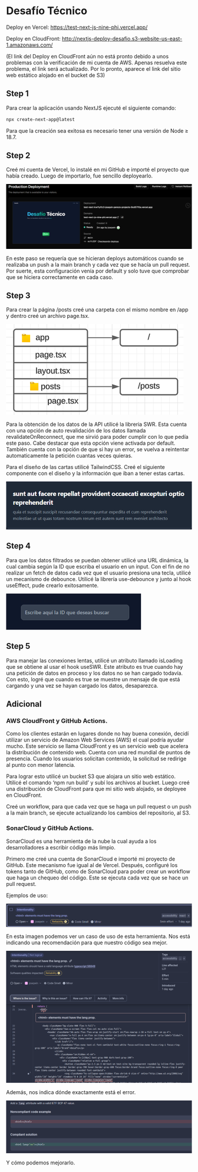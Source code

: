 # Desafío Técnico

Deploy en Vercel: https://test-next-js-nine-phi.vercel.app/

Deploy en CloudFront: http://nextjs-deploy-desafio.s3-website-us-east-1.amazonaws.com/

(El link del Deploy en CloudFront aún no está pronto debido a unos problemas con la verificación de mi cuenta de AWS. Apenas resuelva este problema, el link será actualizado. Por lo pronto, aparece el link del sitio web estático alojado en el bucket de S3)

## Step 1

Para crear la aplicación usando NextJS ejecuté el siguiente comando: 

```bash
npx create-next-app@latest
```

Para que la creación sea exitosa es necesario tener una versión de Node ≥ 18.7.

## Step 2

Creé mi cuenta de Vercel, lo instalé en mi GitHub e importé el proyecto que había creado. Luego de importarlo, fue sencillo deployearlo.

![Untitled](img-readme/Untitled.png)

En este paso se requería que se hicieran deploys automáticos cuando se realizaba un push a la main branch y cada vez que se hacía un pull request. Por suerte, esta configuración venía por default y solo tuve que comprobar que se hiciera correctamente en cada caso.

## Step 3

Para crear la página /posts creé una carpeta con el mismo nombre en /app y dentro creé un archivo page.tsx.

![Untitled](img-readme/Untitled%201.png)

Para la obtención de los datos de la API utilicé la libreria SWR. Esta cuenta con una opción de auto revalidación de los datos llamada revalidateOnReconnect, que me sirvió para poder cumplir con lo que pedía este paso. Cabe destacar que esta opción viene activada por default. También cuenta con la opción de que si hay un error, se vuelva a reintentar automaticamente la petición cuantas veces quieras.

Para el diseño de las cartas utilicé TailwindCSS. Creé el siguiente componente con el diseño y la información que iban a tener estas cartas.

![Untitled](img-readme/Untitled%202.png)

## Step 4

Para que los datos filtrados se puedan obtener utilicé una URL dinámica, la cual cambia según la ID que escriba el usuario en un input. Con el fin de no realizar un fetch de datos cada vez que el usuario presiona una tecla, utilicé un mecanismo de debounce. Utilicé la librería use-debounce y junto al hook useEffect, pude crearlo exitosamente.

![Untitled](img-readme/Untitled%203.png)

## Step 5

Para manejar las conexiones lentas, utilicé un atributo llamado isLoading que se obtiene al usar el hook useSWR. Este atributo es true cuando hay una petición de datos en proceso y los datos no se han cargado todavía. Con esto, logré que cuando es true se muestre un mensaje de que está cargando y una vez se hayan cargado los datos, desaparezca.

## Adicional

### AWS CloudFront y GitHub Actions.

Como los clientes estarán en lugares donde no hay buena conexión, decidí utilizar un servicio de Amazon Web Services (AWS) el cual podría ayudar mucho. Este servicio se llama CloudFront y es un servicio web que acelera la distribución de contenido web. Cuenta con una red mundial de puntos de presencia. Cuando los usuarios solicitan contenido, la solicitud se redirige al punto con menor latencia.

Para lograr esto utilicé un bucket S3 que alojara un sitio web estático. Utilicé el comando ‘npm run build’ y subí los archivos al bucket. Luego creé una distribución de CloudFront para que mi sitio web alojado, se deployee en CloudFront. 

Creé un workflow, para que cada vez que se haga un pull request o un push a la main branch, se ejecute actualizando los cambios del repositorio, al S3.

### SonarCloud y GitHub Actions.

SonarCloud es una herramienta de la nube la cual ayuda a los desarrolladores a escribir código más limpio.

Primero me creé una cuenta de SonarCloud e importé mi proyecto de GitHub. Este mecanismo fue igual al de Vercel. Después, configuré los tokens tanto de GitHub, como de SonarCloud para poder crear un workflow que haga un chequeo del código. Este se ejecuta cada vez que se hace un pull request.

Ejemplos de uso:

![Untitled](img-readme/Untitled%204.png)

En esta imagen podemos ver un caso de uso de esta herramienta. Nos está indicando una recomendación para que nuestro código sea mejor.

![Untitled](img-readme/Untitled%205.png)

Además, nos indica dónde exactamente está el error.

![Untitled](img-readme/Untitled%206.png)

Y cómo podemos mejorarlo.
